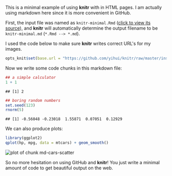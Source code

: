 
This is a minimal example of using **knitr** with in HTML pages. I am actually using markdown here since it is more convenient in GitHub.

First, the input file was named as `knitr-minimal.Rmd` ([click to view its source](https://github.com/yihui/knitr/raw/master/inst/examples/knitr-minimal.Rmd)), and **knitr** will automatically determine the output filename to be `knitr-minimal.md` (`*.Rmd --> *.md`).

I used the code below to make sure **knitr** writes correct URL's for my images.



```r
opts_knit$set(base.url = "https://github.com/yihui/knitr/raw/master/inst/examples/")
```




Now we write some code chunks in this markdown file:



```r
## a simple calculator
1 + 1
```



```
## [1] 2
```



```r
## boring random numbers
set.seed(123)
rnorm(5)
```



```
## [1] -0.56048 -0.23018  1.55871  0.07051  0.12929
```




We can also produce plots:



```r
library(ggplot2)
qplot(hp, mpg, data = mtcars) + geom_smooth()
```

![plot of chunk md-cars-scatter](https://github.com/yihui/knitr/raw/master/inst/examples/md-cars-scatter.png) 


So no more hesitation on using GitHub and **knitr**! You just write a minimal amount of code to get beautiful output on the web.
